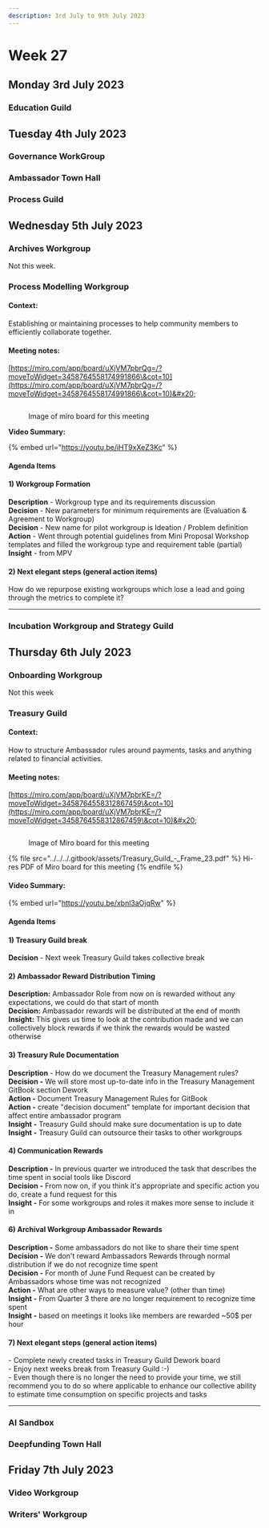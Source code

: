 ```yaml
---
description: 3rd July to 9th July 2023
---
```


# Week 27

## Monday 3rd July 2023

### Education Guild

## Tuesday 4th July 2023

### Governance WorkGroup

### Ambassador Town Hall

### Process Guild

## Wednesday 5th July 2023

### Archives Workgroup

Not this week.

### Process Modelling Workgroup

#### **Context:**&#x20;

Establishing or maintaining processes to help community members to efficiently collaborate together.

#### **Meeting notes:**&#x20;

[https://miro.com/app/board/uXjVM7pbrQg=/?moveToWidget=3458764558174991866\&cot=10](https://miro.com/app/board/uXjVM7pbrQg=/?moveToWidget=3458764558174991866\&cot=10)&#x20;

<figure><img src="../../../.gitbook/assets/process modelling 5th July.png" alt=""><figcaption><p>Image of miro board for this meeting</p></figcaption></figure>

**Video Summary:**&#x20;

{% embed url="https://youtu.be/iHT9xXeZ3Kc" %}

#### **Agenda Items**&#x20;

#### 1) Workgroup Formation&#x20;

**Description** - Workgroup type and its requirements discussion \
**Decision** - New parameters for minimum requirements are (Evaluation & Agreement to Workgroup) \
**Decision** - New name for pilot workgroup is Ideation / Problem definition\
**Action** - Went through potential guidelines from Mini Proposal Workshop templates and filled the workgroup type and requirement table (partial) \
**Insight** - from MPV&#x20;

#### **2) Next elegant steps (general action items)**&#x20;

How do we repurpose existing workgroups which lose a lead and going through the metrics to complete it?

***

### Incubation Workgroup and Strategy Guild

## Thursday 6th July 2023

### Onboarding Workgroup

Not this week

### Treasury Guild

#### **Context:**&#x20;

How to structure Ambassador rules around payments, tasks and anything related to financial activities.&#x20;

#### **Meeting notes:**&#x20;

[https://miro.com/app/board/uXjVM7pbrKE=/?moveToWidget=3458764558312867459\&cot=10](https://miro.com/app/board/uXjVM7pbrKE=/?moveToWidget=3458764558312867459\&cot=10)&#x20;



<figure><img src="../../../.gitbook/assets/Treasury_Guild_-_Frame_23.jpg" alt=""><figcaption><p>Image of Miro board for this meeting</p></figcaption></figure>

{% file src="../../../.gitbook/assets/Treasury_Guild_-_Frame_23.pdf" %}
Hi-res PDF of Miro board for this meeting
{% endfile %}

#### **Video Summary:**

{% embed url="https://youtu.be/xbnl3aOjqRw" %}

#### **Agenda Items**&#x20;

#### **1) Treasury Guild break**&#x20;

**Decision** - Next week Treasury Guild takes collective break&#x20;

#### **2) Ambassador Reward Distribution Timing**&#x20;

**Description:** Ambassador Role from now on is rewarded without any expectations, we could do that start of month \
**Decision:** Ambassador rewards will be distributed at the end of month \
**Insight:** This gives us time to look at the contribution made and we can collectively block rewards if we think the rewards would be wasted otherwise

#### **3) Treasury Rule Documentation**&#x20;

**Description** - How do we document the Treasury Management rules? \
**Decision -** We will store most up-to-date info in the Treasury Management GitBook section Dework \
**Action -** Document Treasury Management Rules for GitBook \
**Action -** create "decision document" template for important decision that affect entire ambassador program \
**Insight -** Treasury Guild should make sure documentation is up to date \
**Insight -** Treasury Guild can outsource their tasks to other workgroups

#### **4) Communication Rewards**&#x20;

**Description -** In previous quarter we introduced the task that describes the time spent in social tools like Discord \
**Decision -** From now on, if you think it's appropriate and specific action you do, create a fund request for this \
**Insight -** For some workgroups and roles it makes more sense to include it in

#### **6) Archival Workgroup Ambassador Rewards**&#x20;

**Description -** Some ambassadors do not like to share their time spent \
**Decision -** We don't reward Ambassadors Rewards through normal distribution if we do not recognize time spent \
**Decision -** For month of June Fund Request can be created by Ambassadors whose time was not recognized \
**Action -** What are other ways to measure value? (other than time) \
**Insight -** From Quarter 3 there are no longer requirement to recognize time spent \
**Insight -** based on meetings it looks like members are rewarded \~50$ per hour

#### **7) Next elegant steps** (general action items)&#x20;

&#x20;\- Complete newly created tasks in Treasury Guild Dework board \
&#x20;\- Enjoy next weeks break from Treasury Guild :-)\
&#x20;\- Even though there is no longer the need to provide your time, we still recommend you to do so where applicable to enhance our collective ability to estimate time consumption on specific projects and tasks



***

### AI Sandbox

### Deepfunding Town Hall

## Friday 7th July 2023

### Video Workgroup

### Writers' Workgroup
